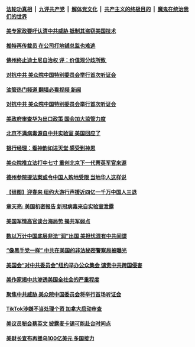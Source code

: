 ####  [法轮功真相](../../../../basic/blob/master/README.md?t=03020012) &nbsp;|&nbsp; [九评共产党](../../../../9ping.md/blob/master/README.md?t=03020012) &nbsp;|&nbsp; [解体党文化](../../../../jtdwh.md/blob/master/README.md?t=03020012)  &nbsp;|&nbsp; [共产主义的终极目的](../../../../gczydzjmd.md/blob/master/README.md?t=03020012) &nbsp;|&nbsp; [魔鬼在统治我们的世界](../../../../mgztzwmdsj.md/blob/master/README.md?t=03020012) 

#### [美专家政要吁认清中共威胁 抵制其盗窃美国技术 ](../pages/soh6/700244.md?t=03020012) 
#### [推特再传裁员 在公司打地铺总监也难逃](../pages/soh6/700235.md?t=03020012) 
#### [佛州终止迪士尼自治权 评：价值观分歧所致 ](../pages/soh6/700145.md?t=03020012) 
#### [对抗中共 美众院中国特别委员会举行首次听证会](../pages/soh6/700100.md?t=03020012) 
#### [油管热门频道 翻墙必看视频 新闻](http://129.146.143.75:81/youtube.html?03020012)
#### [对抗中共 美众院中国特别委员会举行首次听证会](../pages/soh6/700100.md?t=03020012) 
#### [美政府审查华为出口政策 国会加大监管力度](../pages/soh6/700142.md?t=03020012) 
#### [北京不满病毒源自中共实验室 美国回应了](../pages/soh6/699989.md?t=03020012) 
#### [银行经理：看神韵如进天堂 感受到神恩 ](../pages/soh6/699998.md?t=03020012) 
#### [美众院推立法打中七寸 重创北京下一代菁英军官来源](../pages/soh6/699899.md?t=03020012) 
#### [德州参院提法案或令中国人购地受限 当地华人这样说](../pages/soh6/699839.md?t=03020012) 
#### [【组图】迎春来 纽约大游行声援近四亿一千万中国人三退](../pages/soh6/699713.md?t=03020012) 
#### [章天亮: 美国机密报告 新冠病毒来自实验室泄露](../pages/soh6/699701.md?t=03020012) 
#### [美国军情高官谈台海局势 揭共军弱点](../pages/soh6/699584.md?t=03020012) 
#### [数以万计中国底层非法“润”出国 美担忧混有中共间谍](../pages/soh6/699527.md?t=03020012) 
#### [“像黑手党一样” 中共在美国的非法秘密警察局被曝光](../pages/soh6/699521.md?t=03020012) 
#### [美国会“对中共委员会”纽约举办公众集会 谴责中共跨国侵害](../pages/soh6/699410.md?t=03020012) 
#### [美作家揭中共渗透美国全社会的严重程度 ](../pages/soh6/699167.md?t=03020012) 
#### [聚焦中共威胁 美众院中国委员会将举行首场听证会](../pages/soh6/699062.md?t=03020012) 
#### [TikTok涉嫌不当处理个资 加拿大启动审查 ](../pages/soh6/698897.md?t=03020012) 
#### [美议员秘会蔡英文 披露麦卡锡可能赴台时间点](../pages/soh6/698882.md?t=03020012) 
#### [美财长宣布再援乌100亿美元 多国接力](../pages/soh6/698850.md?t=03020012) 
<img src='http://gfw-breaker.win/goodnews/indexes/soh6.md' width='0px' height='0px'/>
